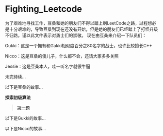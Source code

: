# Fighting_Leetcode
为了艰难地寻找工作，豆桑和她的朋友们不得以踏上刷LeetCode之路，过程想必是十分艰难的，导致豆桑到现在还没有开始，但是她的朋友们已经踏上了打怪升级不归路，谨以此文件表示对勇士们的崇敬。
现在由豆桑来介绍一下队员们：

Gukki：这是一个拥有和Gakki相似度百分之80名字的战士，也许比较擅长C++

Nicco：这是豆桑的傻儿子，什么都不会，还请大家多多关照

Jessie：这是豆桑本人，哇一听名字就很牛逼

未完待续…

以下是豆桑的故事…

**探索初级算法**
> [第一题](https://github.com/OrangeJessie/Fighting_Leetcode/blob/master/delete_sorted_array_repetition_num.py)





以下是Gukki的故事…





以下是Nicco的故事…




